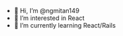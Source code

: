 - 👋 Hi, I’m @ngmitan149
- 👀 I’m interested in React
- 🌱 I’m currently learning React/Rails

<!---
ngmitan149/ngmitan149 is a ✨ special ✨ repository because its `README.md` (this file) appears on your GitHub profile.
You can click the Preview link to take a look at your changes.
--->
